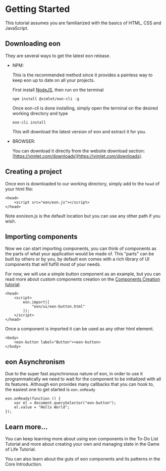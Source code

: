 # Getting Started

This tutorial assumes you are familiarized with the basics of HTML, CSS and JavaScript.

## Downloading eon
They are several ways to get the latest eon release.

- NPM:

    This is the recommended method since it provides a painless way to keep eon up to date on all your projects.

    First install [NodeJS](https://nodejs.org), then run on the terminal

    ```
    npm install @vimlet/eon-cli -g   
    ```

    Once eon-cli is done installing, simply open the terminal on the desired working directory and type
    ```
    eon-cli install
    ```

    This will download the latest version of eon and extract it for you.

- BROWSER: 
        
    You can download it directly from the website download section:
    [https://vimlet.com/downloads](https://vimlet.com/downloads). 

## Creating a project

Once eon is downloaded to our working directory, simply add to the `head` of your html file:

```[html]
<head>
    <script src="eon/eon.js"></script>
</head>
```

Note eon/eon.js is the default location but you can use any other path if you wish.

## Importing components

Now we can start importing components, you can think of components as the parts of what your application would be made of. This "parts" can be built by others or by you, by default eon comes with a rich library of UI components that will fulfill most of your needs.

For now, we will use a simple button component as an example, but you can read more about custom components creation on the [Components Creation tutorial](/vimlet/VimletComet/master/docs/release/index.html#!version=1.0.0&mode=tutorial&file=entries/Component%20Creation.md).

```[html]
<head>
    <script>
        eon.import([
            "eon/ui/eon-button.html"
        ]);
    </script>
</head>
``` 

Once a component is imported it can be used as any other html element.

```[html]
<body>
    <eon-button label="Button"><eon-button>
</body>
``` 

## eon Asynchronism
Due to the super fast asynchronous nature of eon, in order to use it programmatically we need to wait for the component to be initialized with all its features. Although eon provides many callbacks that you can hook to, the easiest one to get started is `eon.onReady`

```[javascript]
eon.onReady(function () {
    var el = document.querySelector("eon-button");
    el.value = "Hello World";
});
```

## Learn more...

You can keep learning more about using eon components in the To-Do List Tutorial and more about creating your own and managing state in the Game of Life Tutorial.

 You can also learn about the guts of eon components and its patterns in the Core Introduction.

